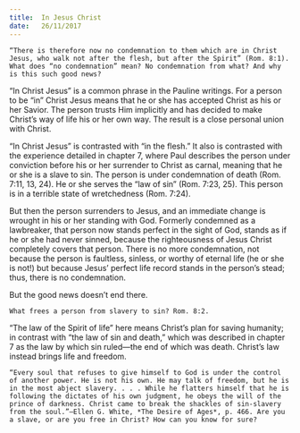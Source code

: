 ```yaml
---
title:  In Jesus Christ
date:   26/11/2017
---
```


`“There is therefore now no condemnation to them which are in Christ Jesus, who walk not after the flesh, but after the Spirit” (Rom. 8:1). What does “no condemnation” mean? No condemnation from what? And why is this such good news?`

“In Christ Jesus” is a common phrase in the Pauline writings. For a person to be “in” Christ Jesus means that he or she has accepted Christ as his or her Savior. The person trusts Him implicitly and has decided to make Christ’s way of life his or her own way. The result is a close personal union with Christ.

“In Christ Jesus” is contrasted with “in the flesh.” It also is contrasted with the experience detailed in chapter 7, where Paul describes the person under conviction before his or her surrender to Christ as carnal, meaning that he or she is a slave to sin. The person is under condemnation of death (Rom. 7:11, 13, 24). He or she serves the “law of sin” (Rom. 7:23, 25). This person is in a terrible state of wretchedness (Rom. 7:24).

But then the person surrenders to Jesus, and an immediate change is wrought in his or her standing with God. Formerly condemned as a lawbreaker, that person now stands perfect in the sight of God, stands as if he or she had never sinned, because the righteousness of Jesus Christ completely covers that person. There is no more condemnation, not because the person is faultless, sinless, or worthy of eternal life (he or she is not!) but because Jesus’ perfect life record stands in the person’s stead; thus, there is no condemnation.

But the good news doesn’t end there.

`What frees a person from slavery to sin? Rom. 8:2.`

“The law of the Spirit of life” here means Christ’s plan for saving humanity; in contrast with “the law of sin and death,” which was described in chapter 7 as the law by which sin ruled—the end of which was death. Christ’s law instead brings life and freedom.

`“Every soul that refuses to give himself to God is under the control of another power. He is not his own. He may talk of freedom, but he is in the most abject slavery. . . . While he flatters himself that he is following the dictates of his own judgment, he obeys the will of the prince of darkness. Christ came to break the shackles of sin-slavery from the soul.”—Ellen G. White, *The Desire of Ages*, p. 466. Are you a slave, or are you free in Christ? How can you know for sure?`
